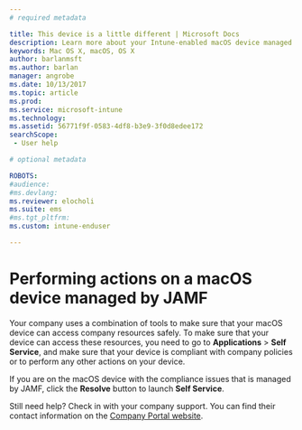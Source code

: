 ```yaml
---
# required metadata

title: This device is a little different | Microsoft Docs
description: Learn more about your Intune-enabled macOS device managed by JAMF.
keywords: Mac OS X, macOS, OS X
author: barlanmsft
ms.author: barlan
manager: angrobe
ms.date: 10/13/2017
ms.topic: article
ms.prod:
ms.service: microsoft-intune
ms.technology:
ms.assetid: 56771f9f-0583-4df8-b3e9-3f0d8edee172
searchScope:
 - User help

# optional metadata

ROBOTS:  
#audience:
#ms.devlang:
ms.reviewer: elocholi
ms.suite: ems
#ms.tgt_pltfrm:
ms.custom: intune-enduser

---
```


# Performing actions on a macOS device managed by JAMF

Your company uses a combination of tools to make sure that your macOS device can access company resources safely. To make sure that your device can access these resources, you need to go to **Applications** > **Self Service**, and make sure that your device is compliant with company policies or to perform any other actions on your device.

If you are on the macOS device with the compliance issues that is managed by JAMF, click the **Resolve** button to launch **Self Service**.

Still need help? Check in with your company support. You can find their contact information on the [Company Portal website](https://portal.manage.microsoft.com).
